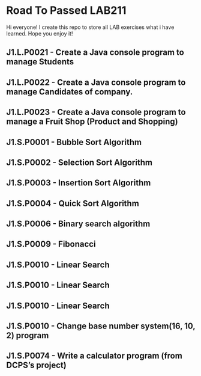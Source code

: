 # Road To Passed LAB211

Hi everyone! I create this repo to store all LAB exercises what i have learned.
Hope you enjoy it!

## J1.L.P0021 - Create a Java console program to manage Students
## J1.L.P0022 - Create a Java console program to manage Candidates of company. 
## J1.L.P0023 - Create a Java console program to manage a Fruit Shop (Product and Shopping)
## J1.S.P0001 - Bubble Sort Algorithm
## J1.S.P0002 - Selection Sort Algorithm
## J1.S.P0003 - Insertion Sort Algorithm
## J1.S.P0004 - Quick Sort Algorithm
## J1.S.P0006 - Binary search algorithm
## J1.S.P0009 - Fibonacci
## J1.S.P0010 - Linear Search
## J1.S.P0010 - Linear Search
## J1.S.P0010 - Linear Search
## J1.S.P0010 - Change base number system(16, 10, 2) program
## J1.S.P0074 - Write a calculator program (from DCPS’s project)

